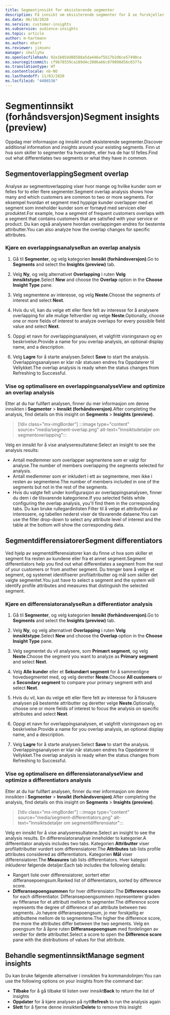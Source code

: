 ```yaml
---
title: Segmentinnsikt for eksisterende segmenter
description: Få innsikt om eksisterende segmenter for å se forskjeller og felles trekk.
ms.date: 06/10/2020
ms.service: customer-insights
ms.subservice: audience-insights
ms.topic: article
author: m-hartmann
ms.author: mhart
ms.reviewer: jimsonc
manager: shellyha
ms.openlocfilehash: 92e1b05dd08588a5da446af5b17b2d6ce57490ce
ms.sourcegitcommit: cf9b78559ca189d4c2086a66c879098d56c0377a
ms.translationtype: HT
ms.contentlocale: nb-NO
ms.lasthandoff: 11/03/2020
ms.locfileid: "4406536"
---
```

# <a name="segment-insights-preview"></a><span data-ttu-id="a384b-103">Segmentinnsikt (forhåndsversjon)</span><span class="sxs-lookup"><span data-stu-id="a384b-103">Segment insights (preview)</span></span>

<span data-ttu-id="a384b-104">Oppdag mer informasjon og innsikt rundt eksisterende segmenter.</span><span class="sxs-lookup"><span data-stu-id="a384b-104">Discover additional information and insights around your existing segments.</span></span> <span data-ttu-id="a384b-105">Finn ut hva som skiller to segmenter fra hverandre, eller hva de har til felles.</span><span class="sxs-lookup"><span data-stu-id="a384b-105">Find out what differentiates two segments or what they have in common.</span></span>

## <a name="segment-overlap"></a><span data-ttu-id="a384b-106">Segmentoverlapping</span><span class="sxs-lookup"><span data-stu-id="a384b-106">Segment overlap</span></span>

<span data-ttu-id="a384b-107">Analyse av segmentoverlapping viser hvor mange og hvilke kunder som er felles for to eller flere segmenter.</span><span class="sxs-lookup"><span data-stu-id="a384b-107">Segment overlap analysis shows how many and which customers are common to two or more segments.</span></span> <span data-ttu-id="a384b-108">For eksempel hvordan et segment med hyppige kunder overlapper med et segment som inneholder kunder som er fornøyd med servicen eller produktet.</span><span class="sxs-lookup"><span data-stu-id="a384b-108">For example, how a segment of frequent customers overlaps with a segment that contains customers that are satisfied with your service or product.</span></span>
<span data-ttu-id="a384b-109">Du kan også analysere hvordan overlappingen endres for bestemte attributter.</span><span class="sxs-lookup"><span data-stu-id="a384b-109">You can also analyze how the overlap changes for specific attributes.</span></span>

### <a name="run-an-overlap-analysis"></a><span data-ttu-id="a384b-110">Kjøre en overlappingsanalyse</span><span class="sxs-lookup"><span data-stu-id="a384b-110">Run an overlap analysis</span></span>

1. <span data-ttu-id="a384b-111">Gå til **Segmenter**, og velg kategorien **Innsikt (forhåndsversjon)**.</span><span class="sxs-lookup"><span data-stu-id="a384b-111">Go to **Segments** and select the **Insights (preview)** tab.</span></span>

1. <span data-ttu-id="a384b-112">Velg **Ny**, og velg alternativet **Overlapping** i ruten **Velg innsiktstype**.</span><span class="sxs-lookup"><span data-stu-id="a384b-112">Select **New** and choose the **Overlap** option in the **Choose Insight Type** pane.</span></span>

1. <span data-ttu-id="a384b-113">Velg segmentene av interesse, og velg **Neste**.</span><span class="sxs-lookup"><span data-stu-id="a384b-113">Choose the segments of interest and select **Next**.</span></span>

1. <span data-ttu-id="a384b-114">Hvis du vil, kan du velge ett eller flere felt av interesse for å analysere overlapping for alle mulige feltverdier og velge **Neste**.</span><span class="sxs-lookup"><span data-stu-id="a384b-114">Optionally, choose one or more fields of interest to analyze overlaps for every possible field value and select **Next**.</span></span>

1. <span data-ttu-id="a384b-115">Oppgi et navn for overlappingsanalysen, et valgfritt visningsnavn og en beskrivelse.</span><span class="sxs-lookup"><span data-stu-id="a384b-115">Provide a name for you overlap analysis, an optional display name, and a description.</span></span>

1. <span data-ttu-id="a384b-116">Velg **Lagre** for å starte analysen.</span><span class="sxs-lookup"><span data-stu-id="a384b-116">Select **Save** to start the analysis.</span></span> <span data-ttu-id="a384b-117">Overlappingsanalysen er klar når statusen endres fra Oppdaterer til Vellykket.</span><span class="sxs-lookup"><span data-stu-id="a384b-117">The overlap analysis is ready when the status changes from Refreshing to Successful.</span></span>

### <a name="view-and-optimize-an-overlap-analysis"></a><span data-ttu-id="a384b-118">Vise og optimalisere en overlappingsanalyse</span><span class="sxs-lookup"><span data-stu-id="a384b-118">View and optimize an overlap analysis</span></span>

<span data-ttu-id="a384b-119">Etter at du har fullført analysen, finner du mer informasjon om denne innsikten i **Segmenter** > **Innsikt (forhåndsversjon)**.</span><span class="sxs-lookup"><span data-stu-id="a384b-119">After completing the analysis, find details on this insight on **Segments** > **Insights (preview)**.</span></span>

> [!div class="mx-imgBorder"]
> :::image type="content" source="media/segment-overlap.png" alt-text="Innsiktsdetaljer om segmentoverlapping":::

<span data-ttu-id="a384b-121">Velg en innsikt for å vise analyseresultatene:</span><span class="sxs-lookup"><span data-stu-id="a384b-121">Select an insight to see the analysis results:</span></span>

- <span data-ttu-id="a384b-122">Antall medlemmer som overlapper segmentene som er valgt for analyse.</span><span class="sxs-lookup"><span data-stu-id="a384b-122">The number of members overlapping the segments selected for analysis.</span></span>
- <span data-ttu-id="a384b-123">Antall medlemmer som er inkludert i ett av segmentene, men ikke i resten av segmentene.</span><span class="sxs-lookup"><span data-stu-id="a384b-123">The number of members included in one of the segments but not in the rest of the segments.</span></span>
- <span data-ttu-id="a384b-124">Hvis du valgte felt under konfigurasjon av overlappingsanalysen, finner du dem i de tilsvarende kategoriene.</span><span class="sxs-lookup"><span data-stu-id="a384b-124">If you selected fields while configuring the overlap analysis, you'll find them in the corresponding tabs.</span></span> <span data-ttu-id="a384b-125">Du kan bruke rullegardinlisten Filter til å velge et attributtnivå av interessere, og tabellen nederst viser de tilsvarende dataene.</span><span class="sxs-lookup"><span data-stu-id="a384b-125">You can use the filter drop-down to select any attribute level of interest and the table at the bottom will show the corresponding data.</span></span>

## <a name="segment-differentiators"></a><span data-ttu-id="a384b-126">Segmentdifferensiatorer</span><span class="sxs-lookup"><span data-stu-id="a384b-126">Segment differentiators</span></span>

<span data-ttu-id="a384b-127">Ved hjelp av segmentdifferensiatorer kan du finne ut hva som skiller et segment fra resten av kundene eller fra et annet segment.</span><span class="sxs-lookup"><span data-stu-id="a384b-127">Segment differentiators help you find out what differentiates a segment from the rest of your customers or from another segment.</span></span> <span data-ttu-id="a384b-128">Du trenger bare å velge et segment, og systemet identifiserer profilattributter og mål som skiller det valgte segmentet.</span><span class="sxs-lookup"><span data-stu-id="a384b-128">You just have to select a segment and the system will identify profile attributes and measures that distinguish the selected segment.</span></span>

### <a name="run-a-differentiator-analysis"></a><span data-ttu-id="a384b-129">Kjøre en differensiatoranalyse</span><span class="sxs-lookup"><span data-stu-id="a384b-129">Run a differentiator analysis</span></span>

1. <span data-ttu-id="a384b-130">Gå til **Segmenter**, og velg kategorien **Innsikt (forhåndsversjon)**.</span><span class="sxs-lookup"><span data-stu-id="a384b-130">Go to **Segments** and select the **Insights (preview)** tab.</span></span>

1. <span data-ttu-id="a384b-131">Velg **Ny**, og velg alternativet **Overlapping** i ruten **Velg innsiktstype**.</span><span class="sxs-lookup"><span data-stu-id="a384b-131">Select **New** and choose the **Overlap** option in the **Choose Insight Type** pane.</span></span>

1. <span data-ttu-id="a384b-132">Velg segmentet du vil analysere, som **Primært segment**, og velg **Neste**.</span><span class="sxs-lookup"><span data-stu-id="a384b-132">Choose the segment you want to analyze as **Primary segment** and select **Next**.</span></span>

1. <span data-ttu-id="a384b-133">Velg **Alle kunder** eller et **Sekundært segment** for å sammenligne hovedsegmentet med, og velg deretter **Neste**.</span><span class="sxs-lookup"><span data-stu-id="a384b-133">Choose **All customers** or a **Secondary segment** to compare your primary segment with and select **Next**.</span></span>

1. <span data-ttu-id="a384b-134">Hvis du vil, kan du velge ett eller flere felt av interesse for å fokusere analysen på bestemte attributter og deretter velge **Neste**.</span><span class="sxs-lookup"><span data-stu-id="a384b-134">Optionally, choose one or more fields of interest to focus the analysis on specific attributes and select **Next**.</span></span>

1. <span data-ttu-id="a384b-135">Oppgi et navn for overlappingsanalysen, et valgfritt visningsnavn og en beskrivelse.</span><span class="sxs-lookup"><span data-stu-id="a384b-135">Provide a name for you overlap analysis, an optional display name, and a description.</span></span>

1. <span data-ttu-id="a384b-136">Velg **Lagre** for å starte analysen.</span><span class="sxs-lookup"><span data-stu-id="a384b-136">Select **Save** to start the analysis.</span></span> <span data-ttu-id="a384b-137">Overlappingsanalysen er klar når statusen endres fra Oppdaterer til Vellykket.</span><span class="sxs-lookup"><span data-stu-id="a384b-137">The overlap analysis is ready when the status changes from Refreshing to Successful.</span></span>

### <a name="view-and-optimize-a-differentiators-analysis"></a><span data-ttu-id="a384b-138">Vise og optimalisere en differensiatoranalyse</span><span class="sxs-lookup"><span data-stu-id="a384b-138">View and optimize a differentiators analysis</span></span>

<span data-ttu-id="a384b-139">Etter at du har fullført analysen, finner du mer informasjon om denne innsikten i **Segmenter** > **Innsikt (forhåndsversjon)**.</span><span class="sxs-lookup"><span data-stu-id="a384b-139">After completing the analysis, find details on this insight on **Segments** > **Insights (preview)**.</span></span>

> [!div class="mx-imgBorder"]
> :::image type="content" source="media/segment-differentiators.png" alt-text="Innsiktsdetaljer om segmentdifferensiator":::

<span data-ttu-id="a384b-141">Velg en innsikt for å vise analyseresultatene.</span><span class="sxs-lookup"><span data-stu-id="a384b-141">Select an insight to see the analysis results.</span></span> <span data-ttu-id="a384b-142">En differensiatoranalyse inneholder to kategorier.</span><span class="sxs-lookup"><span data-stu-id="a384b-142">A differentiator analysis includes two tabs.</span></span> <span data-ttu-id="a384b-143">Kategorien **Attributter** viser profilattributter vurdert som differensiatorer.</span><span class="sxs-lookup"><span data-stu-id="a384b-143">The **Attributes** tab lists profile attributes considered as differentiators.</span></span> <span data-ttu-id="a384b-144">Kategorien **Mål** viser differensiatorer.</span><span class="sxs-lookup"><span data-stu-id="a384b-144">The **Measures** tab lists differentiators.</span></span> <span data-ttu-id="a384b-145">Hver kategori inkluderer følgende detaljer:</span><span class="sxs-lookup"><span data-stu-id="a384b-145">Each tab includes the following details:</span></span>

- <span data-ttu-id="a384b-146">Rangert liste over differensiatorer, sortert etter differansepoengsum.</span><span class="sxs-lookup"><span data-stu-id="a384b-146">Ranked list of differentiators, sorted by difference score.</span></span>
- <span data-ttu-id="a384b-147">**Differansepoengsummen** for hver differensiator.</span><span class="sxs-lookup"><span data-stu-id="a384b-147">The **Difference score** for each differentiator.</span></span> <span data-ttu-id="a384b-148">Differansepoengsummen representerer graden av fifferanse for et attributt mellom to segmenter.</span><span class="sxs-lookup"><span data-stu-id="a384b-148">The difference score represents the degree of difference of an attribute between two segments.</span></span> <span data-ttu-id="a384b-149">Jo høyere differansepoengsum, jo mer forskjellig er attributtene mellom de to segmentene.</span><span class="sxs-lookup"><span data-stu-id="a384b-149">The higher the difference score, the more the attributes differ between the two segments.</span></span> <span data-ttu-id="a384b-150">Velg en poengsum for å åpne ruten **Differansepoengsum** med fordelingen av verdier for dette attributtet.</span><span class="sxs-lookup"><span data-stu-id="a384b-150">Select a score to open the **Difference score** pane with the distributions of values for that attribute.</span></span>

## <a name="manage-segment-insights"></a><span data-ttu-id="a384b-151">Behandle segmentinnsikt</span><span class="sxs-lookup"><span data-stu-id="a384b-151">Manage segment insights</span></span>

<span data-ttu-id="a384b-152">Du kan bruke følgende alternativer i innsikten fra kommandolinjen:</span><span class="sxs-lookup"><span data-stu-id="a384b-152">You can use the following options on your insights from the command bar:</span></span>

- <span data-ttu-id="a384b-153">**Tilbake** for å gå tilbake til listen over innsikt</span><span class="sxs-lookup"><span data-stu-id="a384b-153">**Back** to return the list of insights</span></span>
- <span data-ttu-id="a384b-154">**Oppdater** for å kjøre analysen på nytt</span><span class="sxs-lookup"><span data-stu-id="a384b-154">**Refresh** to run the analysis again</span></span>
- <span data-ttu-id="a384b-155">**Slett** for å fjerne denne innsikten</span><span class="sxs-lookup"><span data-stu-id="a384b-155">**Delete** to remove this insight</span></span>
